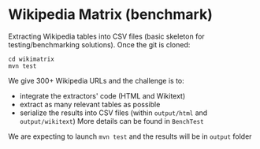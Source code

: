 # Wikipedia Matrix (benchmark)

Extracting Wikipedia tables into CSV files (basic skeleton for testing/benchmarking solutions). Once the git is cloned:
```
cd wikimatrix 
mvn test
```

We give 300+ Wikipedia URLs and the challenge is to:
 * integrate the extractors' code (HTML and Wikitext)
 * extract as many relevant tables as possible 
 * serialize the results into CSV files (within `output/html` and `output/wikitext`) 
More details can be found in `BenchTest`

We are expecting to launch `mvn test` and the results will be in `output` folder 
